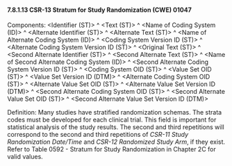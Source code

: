 #### 7.8.1.13 CSR-13 Stratum for Study Randomization (CWE) 01047

Components: &lt;Identifier (ST)> ^ &lt;Text (ST)> ^ &lt;Name of Coding System (ID)> ^ &lt;Alternate Identifier (ST)> ^ &lt;Alternate Text (ST)> ^ &lt;Name of Alternate Coding System (ID)> ^ &lt;Coding System Version ID (ST)> ^ &lt;Alternate Coding System Version ID (ST)> ^ &lt;Original Text (ST)> ^ &lt;Second Alternate Identifier (ST)> ^ &lt;Second Alternate Text (ST)> ^ &lt;Name of Second Alternate Coding System (ID)> ^ &lt;Second Alternate Coding System Version ID (ST)> ^ &lt;Coding System OID (ST)> ^ &lt;Value Set OID (ST)> ^ &lt;Value Set Version ID (DTM)> ^ &lt;Alternate Coding System OID (ST)> ^ &lt;Alternate Value Set OID (ST)> ^ &lt;Alternate Value Set Version ID (DTM)> ^ &lt;Second Alternate Coding System OID (ST)> ^ &lt;Second Alternate Value Set OID (ST)> ^ &lt;Second Alternate Value Set Version ID (DTM)>

Definition: Many studies have stratified randomization schemas. The strata codes must be developed for each clinical trial. This field is important for statistical analysis of the study results. The second and third repetitions will correspond to the second and third repetitions of _CSR-11 Study Randomization Date/Time_ and _CSR-12 Randomized Study Arm_, if they exist. Refer to Table 0592 - Stratum for Study Randomization in Chapter 2C for valid values.
